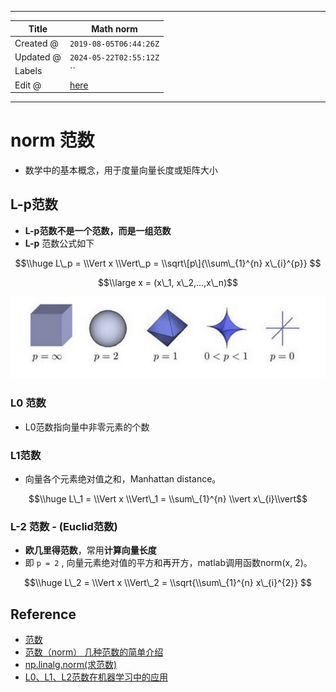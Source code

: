 -----

| Title     | Math norm                                             |
| --------- | ----------------------------------------------------- |
| Created @ | `2019-08-05T06:44:26Z`                                |
| Updated @ | `2024-05-22T02:55:12Z`                                |
| Labels    | \`\`                                                  |
| Edit @    | [here](https://github.com/junxnone/aiwiki/issues/254) |

-----

# norm 范数

  - 数学中的基本概念，用于度量向量长度或矩阵大小

## L-p范数

  - **L-p范数不是一个范数，而是一组范数**
  - **L-p** 范数公式如下

$$\\huge L\_p = \\Vert x \\Vert\_p = \\sqrt\[p\]{\\sum\_{1}^{n}
x\_{i}^{p}} $$

$$\\large x = (x\_1, x\_2,...,x\_n)$$

![image](media/2b6ea6caef2b658f74b236a806257e1889491e93.png)

### L0 范数

  - L0范数指向量中非零元素的个数

### L1范数

  - 向量各个元素绝对值之和，Manhattan distance。

$$\\huge L\_1 = \\Vert x \\Vert\_1 = \\sum\_{1}^{n} \\vert
x\_{i}\\vert$$

### L-2 范数 - (Euclid范数)

  - **欧几里得范数**，常用**计算向量长度**
  - 即 `p = 2` , 向量元素绝对值的平方和再开方，matlab调用函数norm(x, 2)。

$$\\huge L\_2 = \\Vert x \\Vert\_2 = \\sqrt{\\sum\_{1}^{n} x\_{i}^{2}}
$$

## Reference

  - [范数](https://blog.csdn.net/NCHFGFB/article/details/78498401)
  - [范数（norm）
    几种范数的简单介绍](https://blog.csdn.net/a493823882/article/details/80569888)
  - [np.linalg.norm(求范数)](https://blog.csdn.net/hqh131360239/article/details/79061535)
  - [L0、L1、L2范数在机器学习中的应用](https://www.jianshu.com/p/4bad38fe07e6)

